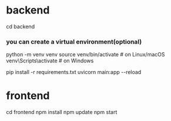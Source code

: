 # backend
cd backend

### you can create a virtual environment(optional)
python -m venv venv
source venv/bin/activate  # on Linux/macOS
venv\Scripts\activate     # on Windows

pip install -r requirements.txt
uvicorn main:app --reload

# frontend
cd frontend
npm install
npm update 
npm start
